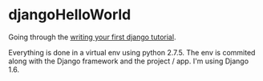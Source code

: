djangoHelloWorld
================

Going through the [writing your first django tutorial](https://docs.djangoproject.com/en/1.6/intro/tutorial01/).

Everything is done in a virtual env using python 2.7.5. The env is commited along with the Django framework and the project / app. I'm using Django 1.6.
